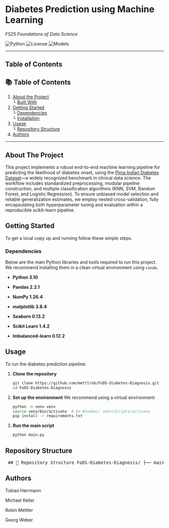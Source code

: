 #  Diabetes Prediction using Machine Learning  
*FS25 Foundations of Data Science*

![Python](https://img.shields.io/badge/Python-3.10-blue)
![License](https://img.shields.io/badge/license-MIT-green)
![Models](https://img.shields.io/badge/Models-KNN%2C%20RF%2C%20SVM%2C%20LogReg-orange)

---
## Table of Contents

## 📚 Table of Contents

1. [About the Project](#about-the-project)  
   └ [Built With](#built-with)  
2. [Getting Started](#getting-started)  
   └ [Dependencies](#dependencies)  
   └ [Installation](#installation)  
3. [Usage](#usage)  
   └ [Repository Structure](#repository-structure)  
4. [Authors](#authors)  

---

## About The Project
This project implements a robust end-to-end machine learning pipeline for predicting the likelihood of diabetes onset, using the [Pima Indian Diabetes Dataset](https://www.kaggle.com/datasets/uciml/pima-indians-diabetes-database)—a widely recognized benchmark in clinical data science. The workflow includes standardized preprocessing, modular pipeline construction, and multiple classification algorithms (KNN, SVM, Random Forest, and Logistic Regression). To ensure unbiased model selection and reliable generalization estimates, we employ nested cross-validation, fully encapsulating both hyperparameter tuning and evaluation within a reproducible scikit-learn pipeline.



## Getting Started

To get a local copy up and running follow these simple steps.

### Dependencies

Below are the main Python libraries and tools required to run this project.  
We recommend installing them in a clean virtual environment using `conda`.

- **Python 3.10**

- **Pandas 2.2.1**

- **NumPy 1.26.4**

- **matplotlib 3.8.4**

- **Seaborn 0.13.2**

- **Scikit Learn 1.4.2**

- **Imbalanced-learn 0.12.2**






## Usage

To run the diabetes prediction pipeline:

1. **Clone the repository**
   
   ```bash
   git clone https://github.com/mettlrob/FoDS-Diabetes-Diagnosis.git
   cd FoDS-Diabetes-Diagnosis


2. **Set up the environment**
We recommend using a virtual environment:
   ```bash
   python -m venv venv
   source venv/bin/activate  # On Windows: venv\Scripts\activate
   pip install -r requirements.txt

3. **Run the main script**
   ```bash
   python main.py


## Repository Structure

<pre> ## 📁 Repository Structure FoDS-Diabetes-Diagnosis/ ├── main/ # Contains main pipeline script │ └── model_pipeline.py # Core script for training and evaluation ├── data/ # Raw dataset and processed files ├── pipeline_output/ # Outputs: plots, SHAP values, evaluation metrics ├── support/ # Helper functions and utilities ├── archive/ # Deprecated or older scripts ├── README.md # Project README └── diabetes_Pima_paper.pdf # Final PDF writeup of the project </pre>



## Authors

Tobias Herrmann

Michael Keller

Robin Mettler

Georg Weber










